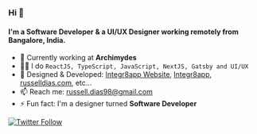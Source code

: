 ### Hi 👋

#### I'm a Software Developer & a UI/UX Designer working remotely from Bangalore, India.

- 🔭 Currently working at **Archimydes**
- 👨‍💻 I do `ReactJS, TypeScript, JavaScript, NextJS, Gatsby and UI/UX`
- 💼 Designed & Developed: [Integr8app Website](https://www.integr8app.com), [Integr8app](https://app.integr8app.com), [russelldias.com](https://www.russelldias.com), etc…
- 📫 Reach me: russell.dias98@gmail.com
- ⚡ Fun fact: I'm a designer turned **Software Developer**

[![Twitter Follow](https://img.shields.io/twitter/follow/russelldias98.svg?style=social)](https://twitter.com/russelldias98)  


